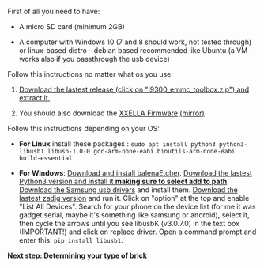 First of all you need to have: 

* A micro SD card (minimum 2GB) 

* A computer with Windows 10 (7 and 8 should work, not tested through) or linux-based distro - debian based recommended like Ubuntu (a VM works also if you passthrough the usb device)

Follow this inctructions no matter what os you use:

1. [Download the lastest release (click on "i9300_emmc_toolbox.zip") and extract it.](https://github.com/Toomoch/i9300-emmc-guide/releases)

2. You should also download the [XXELLA Firmware](https://mega.nz/#!rl5QQQSY!w26-LZrzB0wSkQrDGbSYHiF36ynOF2FQCftfxjW4C_Q) [(mirror)](https://drive.google.com/file/d/1eU1JkLVOHHqa8WNxjTUY22u7_Y0wBACo/view?usp=sharing)

Follow this instructions depending on your OS:

* **For Linux** install these packages : `sudo apt install python3 python3-libusb1 libusb-1.0-0 gcc-arm-none-eabi binutils-arm-none-eabi build-essential`

* **For Windows**: [Download and install balenaEtcher](https://www.balena.io/etcher/). [Download the lastest Python3 version and install it **making sure to select add to path**](https://www.python.org/downloads/). [Download the Samsung usb drivers](https://developer.samsung.com/galaxy/others/android-usb-driver-for-windows) and install them. [Download the lastest zadig version](https://zadig.akeo.ie/) and run it. Click on "option" at the top and enable "List All Devices". Search for your phone on the device list (for me it was gadget serial, maybe it's something like samsung or android), select it, then cycle the arrows until you see libusbK (v3.0.7.0) in the text box (IMPORTANT!) and click on replace driver.
Open a command prompt and enter this: `pip install libusb1`.


**Next step: [Determining your type of brick](Determining-your-type-of-brick.md)**
